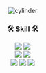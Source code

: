 

<div align="center">

  ![cylinder](https://capsule-render.vercel.app/api?type=cylinder&color=0080FF&text=Lee%20Chan%20Hee&fontAlignY=45&fontSize=40&height=150&desc=Back-end%20Engineer&descAlignY=70)
  
  ### 🛠️ Skill 🛠️
  <div>
    <img src="https://img.shields.io/badge/Java-007396?style=flat&logo=OpenJDK&logoColor=white"/>
    <img src="https://img.shields.io/badge/Python-3776AB?style=flat-square&logo=Python&logoColor=white"/>
  </div>
  <div>
    <img src="https://img.shields.io/badge/SpringBoot-6DB33F?style=flat-square&logo=SpringBoot&logoColor=white"/>
    <img src="https://img.shields.io/badge/FastAPI-009688?style=flat-square&logo=FastAPI&logoColor=white"/>
  </div>
  <div>
    <img src="https://img.shields.io/badge/mariaDB-003545?style=flat-square&logo=mariaDB&logoColor=white"/>
    <img src="https://img.shields.io/badge/redis-DC382D?style=flat-square&logo=redis&logoColor=white"/> 
    <img src="https://img.shields.io/badge/kafka-231F20?style=flat-square&logo=Apache-Kafka&logoColor=white"/>
  </div>
  <div>
    
</div>




